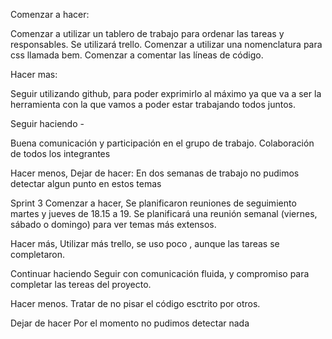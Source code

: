 Comenzar a hacer:

Comenzar a utilizar un tablero de trabajo para ordenar las tareas y responsables. Se utilizará trello.
Comenzar a utilizar una nomenclatura para css llamada bem.
Comenzar a comentar las líneas de código.

Hacer mas:

Seguir utilizando github, para poder exprimirlo al máximo ya que va a ser la herramienta con la que vamos a poder estar trabajando todos juntos.

Seguir haciendo -

Buena comunicación y participación en el grupo de trabajo. Colaboración de todos los integrantes

Hacer menos, Dejar de hacer:
En dos semanas de trabajo no pudimos detectar algun punto en estos temas

Sprint 3
Comenzar a hacer,
Se planificaron reuniones de seguimiento martes y jueves de 18.15 a 19. Se planificará una reunión semanal (viernes, sábado o domingo) para ver temas más extensos.

Hacer más,
Utilizar más trello, se uso poco , aunque las tareas se completaron.

Continuar haciendo
Seguir con comunicación fluida, y compromiso para completar las tereas del proyecto.

Hacer menos.
Tratar de no pisar el código esctrito por otros.

Dejar de hacer
Por el momento no pudimos detectar nada
